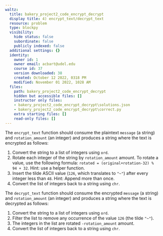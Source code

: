 ```yaml
---
waltz:
  title: bakery_project2_code_encrypt_decrypt
  display title: 4) encrypt_text/decrypt_text
  resource: problem
  type: blockpy
  visibility:
    hide status: false
    subordinate: false
    publicly indexed: false
  additional settings: {}
  identity:
    owner id: 1
    owner email: acbart@udel.edu
    course id: 37
    version downloaded: 38
    created: October 12 2022, 0318 PM
    modified: November 01 2022, 1028 AM
  files:
    path: bakery_project2_code_encrypt_decrypt
    hidden but accessible files: []
    instructor only files:
    - bakery_project2_code_encrypt_decrypt\solutions.json
    - bakery_project2_code_encrypt_decrypt\correct.py
    extra starting files: []
    read-only files: []
---
```

The `encrypt_text` function should consume the plaintext `message` (a string) and `rotation_amount` (an integer) and produces a string where the text is encrypted as follows:

  1. Convert the string to a list of integers using `ord`.
  2. Rotate each integer of the string by `rotation_amount` amount. To rotate a value, use the following formula: `rotated = (original+rotation-32) % 94 + 32`. Hint: use a helper function.
  3. Insert the tilde ASCII value (`126`, which translates to `"~"`) after every integer less than `48`. Hint: Append more than once.
  4. Convert the list of integers back to a string using `chr`.

The `decrypt_text` function should consume the encrypted `message` (a string) and `rotation_amount` (an integer) and produces a string where the text is decrypted as follows:

  1. Convert the string to a list of integers using `ord`.
  2. Filter the list to remove any occurrence of the value `126` (the tilde `"~"`).
  3. The integers in the list are rotated `-rotation_amount` amount.
  4. Convert the list of integers back to a string using `chr`.